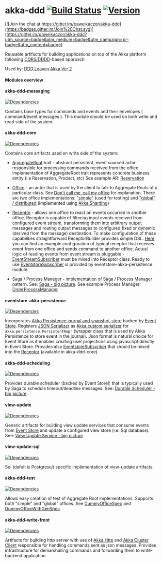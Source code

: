 akka-ddd [![Build Status](https://travis-ci.org/pawelkaczor/akka-ddd.svg?branch=master)](https://travis-ci.org/pawelkaczor/akka-ddd) [![Version](https://img.shields.io/maven-central/v/pl.newicom.dddd/akka-ddd-core_2.11.svg?label=version)](http://search.maven.org/#search%7Cga%7C1%7Cg%3Apl.newicom.dddd)
========

[![Join the chat at https://gitter.im/pawelkaczor/akka-ddd](https://badges.gitter.im/Join%20Chat.svg)](https://gitter.im/pawelkaczor/akka-ddd?utm_source=badge&utm_medium=badge&utm_campaign=pr-badge&utm_content=badge)

Reusable artifacts for building applications on top of the Akka platform following [CQRS/DDDD](http://abdullin.com/post/dddd-cqrs-and-other-enterprise-development-buzz-words)-based approach. 

Used by: [DDD Leaven Akka Ver 2](https://github.com/pawelkaczor/ddd-leaven-akka-v2)

#### Modules overview

#### akka-ddd-messaging
[![Dependencies](https://app.updateimpact.com/badge/766637912447127552/pl.newicom.dddd%3Aakka-ddd-messaging_2.11%3A1.2.2.svg?config=compile)](https://app.updateimpact.com/latest/766637912447127552/pl.newicom.dddd%3Aakka-ddd-messaging_2.11%3A1.2.2)

Contains base types for commands and events and their envelopes ( command/event messages ).
This module should be used on both write and read side of the system. 

#### akka-ddd-core
[![Dependencies](https://app.updateimpact.com/badge/766637912447127552/pl.newicom.dddd%3Aakka-ddd-core_2.11%3A1.2.2.svg?config=compile)](https://app.updateimpact.com/latest/766637912447127552/pl.newicom.dddd%3Aakka-ddd-core_2.11%3A1.2.2)

Contains core artifacts used on write side of the system:

- [AggregateRoot](akka-ddd-core/src/main/scala/pl/newicom/dddd/aggregate/AggregateRoot.scala) trait - 
abstract persistent, event sourced actor responsible for processing commands received from the office. 
Implementation of AggregateRoot trait represents concrete business entity (i.e Reservation, Product, etc) 
See example AR: [Reservation](https://github.com/pawelkaczor/ddd-leaven-akka-v2/blob/master/sales/write-back/src/main/scala/ecommerce/sales/Reservation.scala)
   
- [Office](akka-ddd-core/src/main/scala/pl/newicom/dddd/office/OfficeFactory.scala) - 
an actor that is used by the client to talk to Aggregate Roots of a particular class. 
See [Don't call me, call my office](http://pkaczor.blogspot.com/2014/04/reactive-ddd-with-akka-lesson-2.html#office) for explanation. 
There are two office implementations: ["simple"](akka-ddd-test/src/main/scala/pl/newicom/dddd/office/SimpleOffice.scala) 
(used for testing) and ["global" / distributed](akka-ddd-core/src/main/scala/pl/newicom/dddd/cluster/ShardingSupport.scala) 
(implemented using [Akka Sharding](http://doc.akka.io/docs/akka/current/scala/cluster-sharding.html))

- [Receptor](akka-ddd-core/src/main/scala/pl/newicom/dddd/process/Receptor.scala) - 
allows one office to react on events occurred in another office. Receptor is capable of filtering input events received from configured event stream, transforming them into arbitrary output messages and routing output messages to configured fixed or dynamic (derived from the message) destination. To make configuration of these capabilities straightforward ReceptorBuilder provides simple DSL. [Here](https://github.com/pawelkaczor/ddd-leaven-akka-v2/blob/20160731/shipping/write-back/src/main/scala/ecommerce/shipping/PaymentReceptor.scala) you can find an example configuration of typical receptor that receives event from one office and sends command to another office. Actual logic of reading events from event stream is pluggable - [EventStreamSubscriber](akka-ddd-messaging/src/main/scala/pl/newicom/dddd/messaging/event/EventStreamSubscriber.scala) must be mixed into Receptor class. Ready to use [EventstoreSubscriber](eventstore-akka-persistence/src/main/scala/pl/newicom/eventstore/EventstoreSubscriber.scala) is provided by eventstore-akka-persistence module. 

- [Saga / Process Manager](akka-ddd-core/src/main/scala/pl/newicom/dddd/process/Saga.scala) - implementation of [Saga / Process Manager](https://msdn.microsoft.com/en-us/library/jj591569.aspx) pattern. See: [Saga - big picture](https://github.com/pawelkaczor/akka-ddd/wiki/Saga). See example Process Manager: [OrderProcessManager](https://github.com/pawelkaczor/ddd-leaven-akka-v2/blob/master/headquarters/write-back/src/main/scala/ecommerce/headquarters/processes/OrderProcessManager.scala)

#### eventstore-akka-persistence
[![Dependencies](https://app.updateimpact.com/badge/766637912447127552/pl.newicom.dddd%3Aeventstore-akka-persistence_2.11%3A1.2.2.svg?config=compile)](https://app.updateimpact.com/latest/766637912447127552/pl.newicom.dddd%3Aeventstore-akka-persistence_2.11%3A1.2.2)

Incorporates [Akka Persistence journal and snapshot-store](https://github.com/EventStore/EventStore.Akka.Persistence) backed by [Event Store](http://geteventstore.com). Registers [JSON Serializer](eventstore-akka-persistence/src/main/scala/pl/newicom/eventstore/plugin/EventStoreSerializer.scala) as [Akka custom serializer](http://doc.akka.io/docs/akka/snapshot/scala/persistence.html#Custom_serialization) for ```akka.persistence.PersistentRepr``` (wrapper class that is used by Akka Persistence to store event in the journal). Json format is natural choice for Event Store as it enables creating user projections using javascript directly in Event Store. Provides also [EventstoreSubscriber](eventstore-akka-persistence/src/main/scala/pl/newicom/eventstore/EventstoreSubscriber.scala) that should be mixed into the [Receptor](https://github.com/pawelkaczor/akka-ddd/blob/master/akka-ddd-core/src/main/scala/pl/newicom/dddd/process/Receptor.scala) (available in akka-ddd-core).     

#### akka-ddd-scheduling
[![Dependencies](https://app.updateimpact.com/badge/766637912447127552/pl.newicom.dddd%3Aakka-ddd-scheduling_2.11%3A1.2.2.svg?config=compile)](https://app.updateimpact.com/latest/766637912447127552/pl.newicom.dddd%3Aakka-ddd-scheduling_2.11%3A1.2.2)

Provides durable scheduler (backed by Event Store!) that is typically used by Saga to schedule timeout/deadline messages. See: [Durable Scheduler - big picture](https://github.com/pawelkaczor/akka-ddd/wiki/Durable-Scheduler).

#### view-update
[![Dependencies](https://app.updateimpact.com/badge/766637912447127552/pl.newicom.dddd%3Aview-update_2.11%3A1.2.2.svg?config=compile)](https://app.updateimpact.com/latest/766637912447127552/pl.newicom.dddd%3Aview-update_2.11%3A1.2.2)

Generic artifacts for building view update services that consume events from [Event Store](http://geteventstore.com/) and update a configured view store (i.e. Sql database). See: [View Update Service - big picture](https://github.com/pawelkaczor/akka-ddd/wiki/View-Update-Service)

#### view-update-sql
[![Dependencies](https://app.updateimpact.com/badge/766637912447127552/pl.newicom.dddd%3Aview-update-sql_2.11%3A1.2.2.svg?config=compile)](https://app.updateimpact.com/latest/766637912447127552/pl.newicom.dddd%3Aview-update-sql_2.11%3A1.2.2)

Sql (defult is Postgresql) specific implementation of view-update artifacts.

#### akka-ddd-test
[![Dependencies](https://app.updateimpact.com/badge/766637912447127552/pl.newicom.dddd%3Aakka-ddd-test_2.11%3A1.2.2.svg?config=compile)](https://app.updateimpact.com/latest/766637912447127552/pl.newicom.dddd%3Aakka-ddd-test_2.11%3A1.2.2)

Allows easy creation of test of Aggregate Root implementations. Supports both "simple" and "global" offices. See [DummyOfficeSpec](https://github.com/pawelkaczor/akka-ddd/blob/master/akka-ddd-test/src/test/scala/pl/newicom/dddd/test/dummy/DummyOfficeSpec.scala) and [DummyOfficeWithGenSpec](https://github.com/pawelkaczor/akka-ddd/blob/master/akka-ddd-test/src/test/scala/pl/newicom/dddd/test/dummy/DummyOfficeWithGenSpec.scala).

#### akka-ddd-write-front
[![Dependencies](https://app.updateimpact.com/badge/766637912447127552/pl.newicom.dddd%3Aakka-ddd-write-front_2.11%3A1.2.2.svg?config=compile)](https://app.updateimpact.com/latest/766637912447127552/pl.newicom.dddd%3Aakka-ddd-write-front_2.11%3A1.2.2)

Artifacts for building http server with use of [Akka Http](http://doc.akka.io/docs/akka-stream-and-http-experimental/1.0/scala/http/index.html) and [Akka Cluster Client](http://doc.akka.io/docs/akka/current/scala/cluster-client.html) responsible for handling commands sent as json messages. Provides infrastructure for demarshalling commands and forwarding them to write-backend application.
